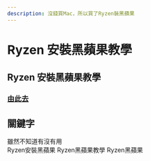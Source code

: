 ```yaml
---
description: 沒錢買Mac，所以買了Ryzen裝黑蘋果
---
```


# Ryzen 安裝黑蘋果教學

## Ryzen 安裝黑蘋果教學

### [由此去](https://mtwstudio.gitbook.io/ryzentosh/)

## 關鍵字

雖然不知道有沒有用  
 Ryzen安裝黑蘋果 Ryzen黑蘋果教學 Ryzen黑蘋果

